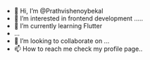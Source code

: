 - 👋 Hi, I’m @Prathvishenoybekal
- 👀 I’m interested in frontend development .....
- 🌱 I’m currently learning  Flutter
- ...
- 💞️ I’m looking to collaborate on ...
- 📫 How to reach me check my profile page..

<!---
Prathvishenoybekal/Prathvishenoybekal is a ✨ special ✨ repository because its `README.md` (this file) appears on your GitHub profile.
You can click the Preview link to take a look at your changes.
--->
